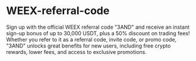 # WEEX-referral-code
Sign up with the official WEEX referral code "3AND" and receive an instant sign-up bonus of up to 30,000 USDT, plus a 50% discount on trading fees! Whether you refer to it as a referral code, invite code, or promo code, "3AND" unlocks great benefits for new users, including free crypto rewards, lower fees, and access to exclusive promotions.

